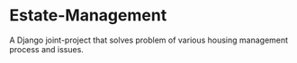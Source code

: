 # Estate-Management
A Django joint-project that solves problem of various housing management process and issues.
